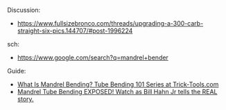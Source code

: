 Discussion:
- https://www.fullsizebronco.com/threads/upgrading-a-300-carb-straight-six-pics.144707/#post-1996224

sch:
- https://www.google.com/search?q=mandrel+bender

Guide:
- [What Is Mandrel Bending? Tube Bending 101 Series at Trick-Tools.com](https://youtu.be/2BHVzgCwms4)
- [Mandrel Tube Bending EXPOSED! Watch as Bill Hahn Jr tells the REAL story.](https://youtu.be/0FXB9AeV7Aw)
